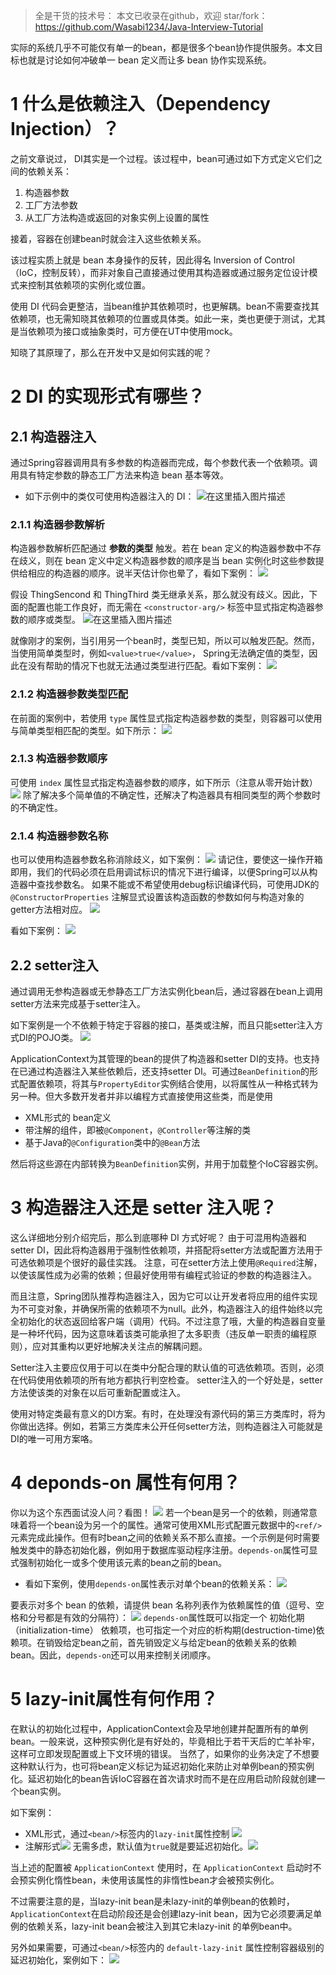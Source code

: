 > 全是干货的技术号：
> 本文已收录在github，欢迎 star/fork：
> https://github.com/Wasabi1234/Java-Interview-Tutorial

实际的系统几乎不可能仅有单一的bean，都是很多个bean协作提供服务。本文目标也就是讨论如何冲破单一 bean 定义而让多 bean 协作实现系统。

# 1 什么是依赖注入（Dependency Injection）？
之前文章说过， DI其实是一个过程。该过程中，bean可通过如下方式定义它们之间的依赖关系：
1. 构造器参数
2. 工厂方法参数
3. 从工厂方法构造或返回的对象实例上设置的属性

接着，容器在创建bean时就会注入这些依赖关系。

该过程实质上就是 bean 本身操作的反转，因此得名 Inversion of Control（IoC，控制反转），而非对象自己直接通过使用其构造器或通过服务定位设计模式来控制其依赖项的实例化或位置。

使用 DI 代码会更整洁，当bean维护其依赖项时，也更解耦。bean不需要查找其依赖项，也无需知晓其依赖项的位置或具体类。如此一来，类也更便于测试，尤其是当依赖项为接口或抽象类时，可方便在UT中使用mock。

知晓了其原理了，那么在开发中又是如何实践的呢？

# 2 DI 的实现形式有哪些？
## 2.1 构造器注入
通过Spring容器调用具有多参数的构造器而完成，每个参数代表一个依赖项。调用具有特定参数的静态工厂方法来构造 bean 基本等效。

- 如下示例中的类仅可使用构造器注入的 DI：
![在这里插入图片描述](https://img-blog.csdnimg.cn/20200907014622310.png?x-oss-process=image/watermark,type_ZmFuZ3poZW5naGVpdGk,shadow_10,text_SmF2YUVkZ2U=,size_1,color_FFFFFF,t_70#pic_center)

### 2.1.1  构造器参数解析
构造器参数解析匹配通过 **参数的类型** 触发。若在 bean 定义的构造器参数中不存在歧义，则在 bean 定义中定义构造器参数的顺序是当 bean 实例化时这些参数提供给相应的构造器的顺序。说半天估计你也晕了，看如下案例：
![](https://img-blog.csdnimg.cn/20200908014453818.png?x-oss-process=image/watermark,type_ZmFuZ3poZW5naGVpdGk,shadow_10,text_SmF2YUVkZ2U=,size_1,color_FFFFFF,t_70#pic_center)

假设 ThingSencond 和 ThingThird 类无继承关系，那么就没有歧义。因此，下面的配置也能工作良好，而无需在 `<constructor-arg/>` 标签中显式指定构造器参数的顺序或类型。
![在这里插入图片描述](https://img-blog.csdnimg.cn/20200908014559577.png?x-oss-process=image/watermark,type_ZmFuZ3poZW5naGVpdGk,shadow_10,text_SmF2YUVkZ2U=,size_1,color_FFFFFF,t_70#pic_center)


就像刚才的案例，当引用另一个bean时，类型已知，所以可以触发匹配。然而，当使用简单类型时，例如`<value>true</value>`， Spring无法确定值的类型，因此在没有帮助的情况下也就无法通过类型进行匹配。看如下案例：
![](https://img-blog.csdnimg.cn/20200908020414717.png?x-oss-process=image/watermark,type_ZmFuZ3poZW5naGVpdGk,shadow_10,text_SmF2YUVkZ2U=,size_1,color_FFFFFF,t_70#pic_center)
### 2.1.2 构造器参数类型匹配
在前面的案例中，若使用 `type` 属性显式指定构造器参数的类型，则容器可以使用与简单类型相匹配的类型。如下所示：
![](https://img-blog.csdnimg.cn/20200908180230647.png?x-oss-process=image/watermark,type_ZmFuZ3poZW5naGVpdGk,shadow_10,text_SmF2YUVkZ2U=,size_1,color_FFFFFF,t_70#pic_center)

### 2.1.3 构造器参数顺序
可使用 `index` 属性显式指定构造器参数的顺序，如下所示（注意从零开始计数）
![](https://img-blog.csdnimg.cn/20200908021002588.png?x-oss-process=image/watermark,type_ZmFuZ3poZW5naGVpdGk,shadow_10,text_SmF2YUVkZ2U=,size_1,color_FFFFFF,t_70#pic_center)
除了解决多个简单值的不确定性，还解决了构造器具有相同类型的两个参数时的不确定性。

### 2.1.4 构造器参数名称
也可以使用构造器参数名称消除歧义，如下案例：
![](https://img-blog.csdnimg.cn/2020090820005225.png?x-oss-process=image/watermark,type_ZmFuZ3poZW5naGVpdGk,shadow_10,text_SmF2YUVkZ2U=,size_1,color_FFFFFF,t_70#pic_center)
请记住，要使这一操作开箱即用，我们的代码必须在启用调试标识的情况下进行编译，以便Spring可以从构造器中查找参数名。
如果不能或不希望使用debug标识编译代码，可使用JDK的`@ConstructorProperties` 注解显式设置该构造函数的参数如何与构造对象的getter方法相对应。
![](https://img-blog.csdnimg.cn/20200908200754236.png?x-oss-process=image/watermark,type_ZmFuZ3poZW5naGVpdGk,shadow_10,text_SmF2YUVkZ2U=,size_1,color_FFFFFF,t_70#pic_center)

看如下案例：
![](https://img-blog.csdnimg.cn/20200908202206268.png?x-oss-process=image/watermark,type_ZmFuZ3poZW5naGVpdGk,shadow_10,text_SmF2YUVkZ2U=,size_1,color_FFFFFF,t_70#pic_center)

## 2.2 setter注入
通过调用无参构造器或无参静态工厂方法实例化bean后，通过容器在bean上调用setter方法来完成基于setter注入。

如下案例是一个不依赖于特定于容器的接口，基类或注解，而且只能setter注入方式DI的POJO类。
![](https://img-blog.csdnimg.cn/20200908204911235.png?x-oss-process=image/watermark,type_ZmFuZ3poZW5naGVpdGk,shadow_10,text_SmF2YUVkZ2U=,size_1,color_FFFFFF,t_70#pic_center)

ApplicationContext为其管理的bean的提供了构造器和setter DI的支持。也支持在已通过构造器注入某些依赖后，还支持setter DI。可通过`BeanDefinition`的形式配置依赖项，将其与`PropertyEditor`实例结合使用，以将属性从一种格式转为另一种。但大多数开发者并非以编程方式直接使用这些类，而是使用
- XML形式的 bean定义
- 带注解的组件，即被`@Component`，`@Controller`等注解的类
- 基于Java的`@Configuration`类中的`@Bean`方法

然后将这些源在内部转换为`BeanDefinition`实例，并用于加载整个IoC容器实例。

# 3 构造器注入还是 setter 注入呢？
这么详细地分别介绍完后，那么到底哪种 DI 方式好呢？
由于可混用构造器和setter DI，因此将构造器用于强制性依赖项，并搭配将setter方法或配置方法用于可选依赖项是个很好的最佳实践。
注意，可在setter方法上使用`@Required`注解，以使该属性成为必需的依赖；但最好使用带有编程式验证的参数的构造器注入。

而且注意，Spring团队推荐构造器注入，因为它可以让开发者将应用的组件实现为不可变对象，并确保所需的依赖项不为null。此外，构造器注入的组件始终以完全初始化的状态返回给客户端（调用）代码。不过注意了哦，大量的构造器自变量是一种坏代码，因为这意味着该类可能承担了太多职责（违反单一职责的编程原则），应对其重构以更好地解决关注点的解耦问题。

Setter注入主要应仅用于可以在类中分配合理的默认值的可选依赖项。否则，必须在代码使用依赖项的所有地方都执行判空检查。 setter注入的一个好处是，setter方法使该类的对象在以后可重新配置或注入。

使用对特定类最有意义的DI方案。有时，在处理没有源代码的第三方类库时，将为你做出选择。例如，若第三方类库未公开任何setter方法，则构造器注入可能就是DI的唯一可用方案咯。

# 4 deponds-on 属性有何用？
你以为这个东西面试没人问？看图！
![](https://img-blog.csdnimg.cn/20200908233438363.png?x-oss-process=image/watermark,type_ZmFuZ3poZW5naGVpdGk,shadow_10,text_SmF2YUVkZ2U=,size_1,color_FFFFFF,t_70#pic_center)
若一个bean是另一个的依赖，则通常意味着将一个bean设为另一个的属性。通常可使用XML形式配置元数据中的`<ref/>`元素完成此操作。但有时bean之间的依赖关系不那么直接。一个示例是何时需要触发类中的静态初始化器，例如用于数据库驱动程序注册。`depends-on`属性可显式强制初始化一或多个使用该元素的bean之前的bean。

- 看如下案例，使用`depends-on`属性表示对单个bean的依赖关系：
![](https://img-blog.csdnimg.cn/20200908232122195.png#pic_center)

要表示对多个 bean 的依赖，请提供 bean 名称列表作为依赖属性的值（逗号、空格和分号都是有效的分隔符）：
![](https://img-blog.csdnimg.cn/20200908233150660.png?x-oss-process=image/watermark,type_ZmFuZ3poZW5naGVpdGk,shadow_10,text_SmF2YUVkZ2U=,size_1,color_FFFFFF,t_70#pic_center)
`depends-on`属性既可以指定一个 初始化期（initialization-time） 依赖项，也可指定一个对应的析构期(destruction-time)依赖项。在销毁给定bean之前，首先销毁定义与给定bean的依赖关系的依赖bean。因此，`depends-on`还可以用来控制关闭顺序。
# 5 lazy-init属性有何作用？
在默认的初始化过程中，ApplicationContext会及早地创建并配置所有的单例bean。一般来说，这种预实例化是有好处的，毕竟相比于若干天后的亡羊补牢，这样可立即发现配置或​上下文环境的错误。
当然了，如果你的业务决定了不想要这种默认行为，也可将bean定义标记为延迟初始化来防止对单例bean的预实例化。延迟初始化的bean告诉IoC容器在首次请求时而不是在应用启动阶段就创建一个bean实例。

如下案例：
- XML形式，通过`<bean/>`标签内的`lazy-init`属性控制
![](https://img-blog.csdnimg.cn/20200909012354606.png?x-oss-process=image/watermark,type_ZmFuZ3poZW5naGVpdGk,shadow_10,text_SmF2YUVkZ2U=,size_1,color_FFFFFF,t_70#pic_center)
- 注解形式![](https://img-blog.csdnimg.cn/20200909200141429.png#pic_center)
无需多虑，默认值为`true`就是要延迟初始化。![](https://img-blog.csdnimg.cn/20200909201120831.png?x-oss-process=image/watermark,type_ZmFuZ3poZW5naGVpdGk,shadow_10,text_SmF2YUVkZ2U=,size_1,color_FFFFFF,t_70#pic_center)

当上述的配置被  `ApplicationContext` 使用时，在 `ApplicationContext` 启动时不会预实例化惰性bean，未使用该属性的非惰性bean才会被预实例化。

不过需要注意的是，当lazy-init bean是未lazy-init的单例bean的依赖时，`ApplicationContext`在启动阶段还是会创建lazy-init bean，因为它必须要满足单例的依赖关系，lazy-init bean会被注入到其它未lazy-init 的单例bean中。

另外如果需要，可通过`<bean/>`标签内的 `default-lazy-init` 属性控制容器级别的延迟初始化，案例如下：
![](https://img-blog.csdnimg.cn/20200911005914816.png?x-oss-process=image/watermark,type_ZmFuZ3poZW5naGVpdGk,shadow_10,text_SmF2YUVkZ2U=,size_1,color_FFFFFF,t_70#pic_center)